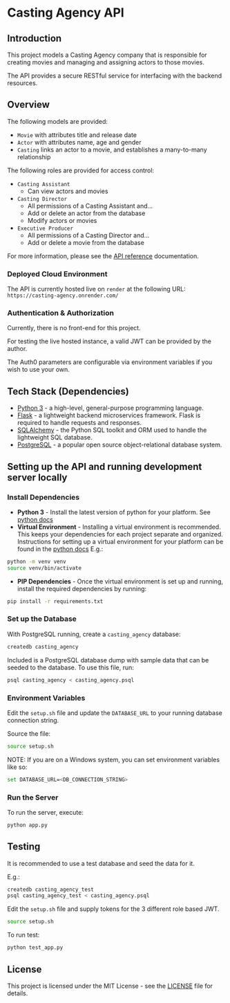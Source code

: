 # Casting Agency API

## Introduction

This project models a Casting Agency company that is responsible for creating movies and managing and assigning actors to those movies.

The API provides a secure RESTful service for interfacing with the backend resources.

## Overview

The following models are provided:

- `Movie` with attributes title and release date
- `Actor` with attributes name, age and gender
- `Casting` links an actor to a movie, and establishes a many-to-many relationship

The following roles are provided for access control:

- `Casting Assistant`
  - Can view actors and movies
- `Casting Director`
  - All permissions of a Casting Assistant and...
  - Add or delete an actor from the database
  - Modify actors or movies
- `Executive Producer`
  - All permissions of a Casting Director and...
  - Add or delete a movie from the database

For more information, please see the [API reference](docs/API.md) documentation.

### Deployed Cloud Environment

The API is currently hosted live on `render` at the following URL: `https://casting-agency.onrender.com/`

### Authentication & Authorization

Currently, there is no front-end for this project.

For testing the live hosted instance, a valid JWT can be provided by the author.

The Auth0 parameters are configurable via environment variables if you wish to use your own.

## Tech Stack (Dependencies)

- [Python 3](https://www.python.org/) - a high-level, general-purpose programming language.
- [Flask](http://flask.pocoo.org/) - a lightweight backend microservices framework. Flask is required to handle requests and responses.
- [SQLAlchemy](https://www.sqlalchemy.org/) - the Python SQL toolkit and ORM used to handle the lightweight SQL database.
- [PostgreSQL](https://www.postgresql.org/) - a popular open source object-relational database system.

## Setting up the API and running development server locally

### Install Dependencies

- **Python 3** - Install the latest version of python for your platform. See [python docs](https://docs.python.org/3/using/unix.html#getting-and-installing-the-latest-version-of-python)
- **Virtual Environment** - Installing a virtual environment is recommended. This keeps your dependencies for each project separate and organized.
Instructions for setting up a virtual environment for your platform can be found in the [python docs](https://packaging.python.org/guides/installing-using-pip-and-virtual-environments/)
E.g.:

```bash
python -m venv venv
source venv/bin/activate
```

- **PIP Dependencies** - Once the virtual environment is set up and running, install the required dependencies by running:

```bash
pip install -r requirements.txt
```


### Set up the Database

With PostgreSQL running, create a `casting_agency` database:

```bash
createdb casting_agency
```

Included is a PostgreSQL database dump with sample data that can be seeded to the database.
To use this file, run:

```bash
psql casting_agency < casting_agency.psql
```

### Environment Variables

Edit the `setup.sh` file and update the `DATABASE_URL` to your running database connection string.

Source the file:
```bash
source setup.sh
```

NOTE: If you are on a Windows system, you can set environment variables like so:

```bash
set DATABASE_URL=<DB_CONNECTION_STRING>
```

### Run the Server

To run the server, execute:

```bash
python app.py
```

## Testing

It is recommended to use a test database and seed the data for it.

E.g.:
```bash
createdb casting_agency_test
psql casting_agency_test < casting_agency.psql
```

Edit the `setup.sh` file and supply tokens for the 3 different role based JWT.

```bash
source setup.sh
```

To run test:

```bash
python test_app.py
```

## License

This project is licensed under the MIT License - see the [LICENSE](LICENSE) file for details.
